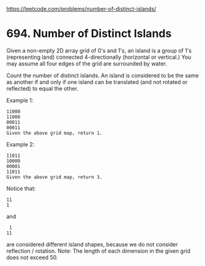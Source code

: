 https://leetcode.com/problems/number-of-distinct-islands/

# 694. Number of Distinct Islands


Given a non-empty 2D array grid of 0's and 1's, an island is a group of 1's (representing land) connected 4-directionally (horizontal or vertical.) You may assume all four edges of the grid are surrounded by water.

Count the number of distinct islands. An island is considered to be the same as another if and only if one island can be translated (and not rotated or reflected) to equal the other.

Example 1:
```
11000
11000
00011
00011
Given the above grid map, return 1.
```

Example 2:
```
11011
10000
00001
11011
Given the above grid map, return 3.
```

Notice that:
```
11
1
```
and
```
 1
11
```
are considered different island shapes, because we do not consider reflection / rotation.
Note: The length of each dimension in the given grid does not exceed 50.